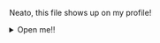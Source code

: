 Neato, this file shows up on my profile!

<details>
    <summary>Open me!!</summary>
    
I mostly do Javascript and Python stuff.
    
I do know a bit of C++ via the use of Arduinos.

***Watch here*** for updates on what coding stuff I'll be doing.
   
</details>
